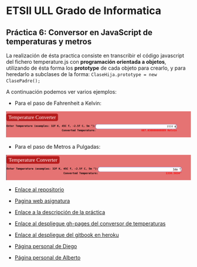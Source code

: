 # ETSII ULL Grado de Informatica

## Práctica 6: Conversor en JavaScript de temperaturas y metros
La realización de ésta practica consiste en transcribir el código javascript del fichero temperature.js con **programación orientada a objetos**, utilizando de ésta forma los **prototype** de cada objeto para crearlo, y para heredarlo a subclases de la forma:
``
ClaseHija.prototype = new ClasePadre();
``

A continuación podemos ver varios ejemplos:
* Para el paso de Fahrenheit a Kelvin:
<img src="images/uno.png">

* Para el paso de Metros a Pulgadas:
<img src="images/dos.png">


* [Enlace al repositorio](https://github.com/ULL-ESIT-DSI-1617/programacion-orientada-a-objetos-y-herencia-en-javascript-alberto-diego-35l1-1)
* [Pagina web asignatura](https://campusvirtual.ull.es/1617/course/view.php?id=1136)
* [Enlace a la descripción de la práctica](https://casianorodriguezleon.gitbooks.io/ull-esit-1617/content/practicas/practicaoop.html)
* [Enlace al despliegue gh-pages del conversor de temperaturas](https://ull-esit-dsi-1617.github.io/programacion-orientada-a-objetos-y-herencia-en-javascript-alberto-diego-35l1-1/)
* [Enlace al despliegue del gitbook en heroku](https://enigmatic-savannah-36523.herokuapp.com/)

* [Página personal de Diego](https://alu0100761252.github.io)
* [Página personal de Alberto](https://alu0100825510.github.io)
